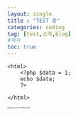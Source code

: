```yaml
---
layout: single
title : "TEST 중" 
categories: coding
tag: [test,소개,blog]
#목차
toc: true
---
```

```php+HTML
<html>
    <?php $data = 1; 
    echo $data;
    ?>
    
</html>
```



<img src="../images/2024-09-30-first/development-4536630_1280.png" alt="development-4536630_1280" style="zoom:25%;" />